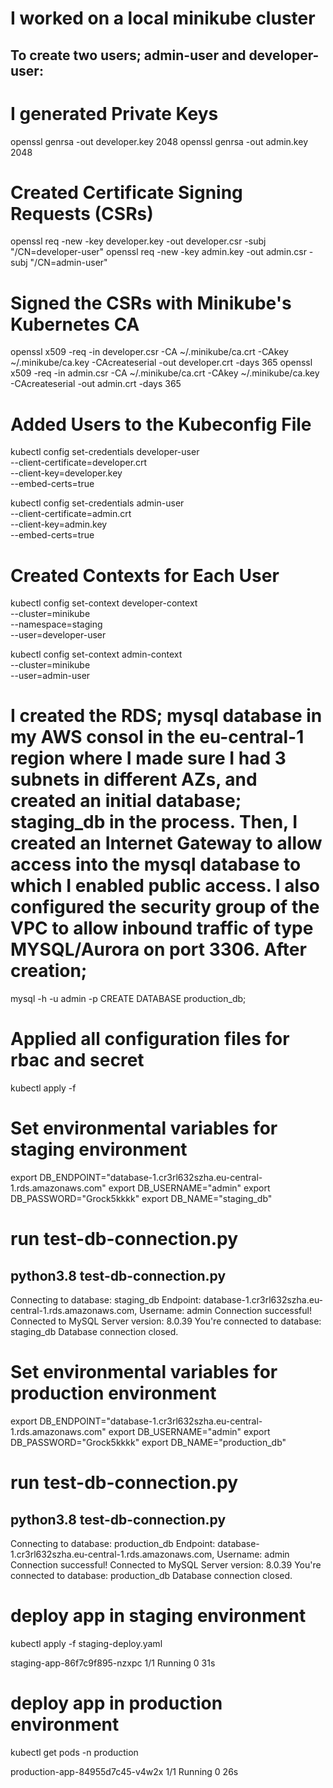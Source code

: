# I worked on a local minikube cluster

## To create two users; admin-user and developer-user:
# I generated Private Keys
openssl genrsa -out developer.key 2048
openssl genrsa -out admin.key 2048

# Created Certificate Signing Requests (CSRs)
openssl req -new -key developer.key -out developer.csr -subj "/CN=developer-user"
openssl req -new -key admin.key -out admin.csr -subj "/CN=admin-user"

# Signed the CSRs with Minikube's Kubernetes CA
openssl x509 -req -in developer.csr -CA ~/.minikube/ca.crt -CAkey ~/.minikube/ca.key -CAcreateserial -out developer.crt -days 365
openssl x509 -req -in admin.csr -CA ~/.minikube/ca.crt -CAkey ~/.minikube/ca.key -CAcreateserial -out admin.crt -days 365

# Added Users to the Kubeconfig File
kubectl config set-credentials developer-user \
  --client-certificate=developer.crt \
  --client-key=developer.key \
  --embed-certs=true

kubectl config set-credentials admin-user \
  --client-certificate=admin.crt \
  --client-key=admin.key \
  --embed-certs=true

# Created Contexts for Each User
kubectl config set-context developer-context \
  --cluster=minikube \
  --namespace=staging \
  --user=developer-user

kubectl config set-context admin-context \
  --cluster=minikube \
  --user=admin-user


# I created the RDS; mysql database in my AWS consol in the eu-central-1 region where I made sure I had 3 subnets in different AZs, and created an initial database; staging_db in the process. Then, I created an Internet Gateway to allow access into the mysql database to which I enabled public access. I also configured the security group of the VPC to allow inbound traffic of type MYSQL/Aurora on port 3306. After creation;

mysql -h <database-endpoint> -u admin -p
CREATE DATABASE production_db;


# Applied all configuration files for rbac and secret
kubectl apply -f <file-name>


# Set environmental variables for staging environment
export DB_ENDPOINT="database-1.cr3rl632szha.eu-central-1.rds.amazonaws.com"
export DB_USERNAME="admin"
export DB_PASSWORD="Grock5kkkk"
export DB_NAME="staging_db"


# run test-db-connection.py
python3.8 test-db-connection.py
------
Connecting to database: staging_db
Endpoint: database-1.cr3rl632szha.eu-central-1.rds.amazonaws.com, Username: admin
Connection successful!
Connected to MySQL Server version: 8.0.39
You're connected to database: staging_db
Database connection closed.

# Set environmental variables for production environment
export DB_ENDPOINT="database-1.cr3rl632szha.eu-central-1.rds.amazonaws.com"
export DB_USERNAME="admin"
export DB_PASSWORD="Grock5kkkk"
export DB_NAME="production_db"

# run test-db-connection.py
python3.8 test-db-connection.py
------
Connecting to database: production_db
Endpoint: database-1.cr3rl632szha.eu-central-1.rds.amazonaws.com, Username: admin
Connection successful!
Connected to MySQL Server version: 8.0.39
You're connected to database: production_db
Database connection closed.


# deploy app in staging environment

kubectl apply -f staging-deploy.yaml

staging-app-86f7c9f895-nzxpc   1/1     Running   0          31s

# deploy app in production environment

kubectl get pods -n production

production-app-84955d7c45-v4w2x   1/1     Running   0          26s